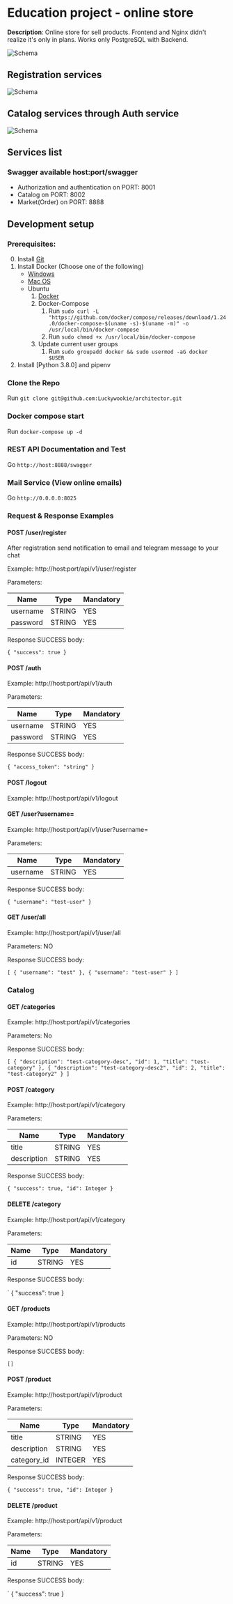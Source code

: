 # Education project - online store

**Description**: Online store for sell products.
Frontend and Nginx didn't realize it's only in plans. Works only PostgreSQL with Backend.

![Schema](market.png)

## Registration services
![Schema](registration.png)

## Catalog services through Auth service 
![Schema](catalog.png)

## Services list

### Swagger available host:port/swagger

- Authorization and authentication on PORT: 8001
- Catalog on PORT: 8002
- Market(Order) on PORT: 8888

## Development setup

### Prerequisites:

0) Install [Git](https://git-scm.com/book/en/v2/Getting-Started-Installing-Git)
1) Install Docker (Choose one of the following)
    * [Windows](https://hub.docker.com/editions/community/docker-ce-desktop-windows)
    * [Mac OS](https://hub.docker.com/editions/community/docker-ce-desktop-mac)
    * Ubuntu
        1) [Docker](https://docs.docker.com/install/linux/docker-ce/ubuntu/)
        2) Docker-Compose    
            1) Run `sudo curl -L "https://github.com/docker/compose/releases/download/1.24.0/docker-compose-$(uname -s)-$(uname -m)" -o /usr/local/bin/docker-compose`
            2) Run `sudo chmod +x /usr/local/bin/docker-compose`
        3) Update current user groups
            1) Run `sudo groupadd docker && sudo usermod -aG docker $USER`
2) Install [Python 3.8.0] and pipenv

### Clone the Repo

Run `git clone git@github.com:Luckywookie/architector.git`


### Docker compose start

Run `docker-compose up -d`


### REST API Documentation and Test

Go `http://host:8888/swagger`

### Mail Service (View online emails)

Go `http://0.0.0.0:8025`

### Request & Response Examples

#### POST /user/register

After registration send notification to email and telegram message to your chat 

Example: http://host:port/api/v1/user/register

Parameters:

|   **Name**    |   **Type**    | **Mandatory** |
| ------------- | ------------- | ------------- |
|   username    |    STRING     |      YES      |
|   password    |    STRING     |      YES      |

Response SUCCESS body:

`
{
    "success": true
}
`

#### POST /auth

Example: http://host:port/api/v1/auth

Parameters:

|   **Name**    |   **Type**    | **Mandatory** |
| ------------- | ------------- | ------------- |
|   username    |    STRING     |      YES      |
|   password    |    STRING     |      YES      |

Response SUCCESS body:

`
{
    "access_token": "string"
}
`

#### POST /logout

Example: http://host:port/api/v1/logout


#### GET /user?username=<username>

Example: http://host:port/api/v1/user?username=<username>

Parameters:

|   **Name**    |   **Type**    | **Mandatory** |
| ------------- | ------------- | ------------- |
|   username    |    STRING     |      YES      |

Response SUCCESS body:

`
{
    "username": "test-user"
}
`


#### GET /user/all

Example: http://host:port/api/v1/user/all

Parameters: NO

Response SUCCESS body:

`
[
    {
        "username": "test"
    },
    {
        "username": "test-user"
    }
]
`

### Catalog

#### GET /categories

Example: http://host:port/api/v1/categories

Parameters: No

Response SUCCESS body:

`
[
    {
        "description": "test-category-desc",
        "id": 1,
        "title": "test-category"
    },
    {
        "description": "test-category-desc2",
        "id": 2,
        "title": "test-category2"
    }
]
`


#### POST /category

Example: http://host:port/api/v1/category

Parameters: 

|   **Name**    |   **Type**    | **Mandatory** |
| ------------- | ------------- | ------------- |
|   title    |    STRING     |      YES      |
|   description    |    STRING     |      YES      |


Response SUCCESS body:

`
{
    "success": true, "id": Integer
}
`

#### DELETE /category

Example: http://host:port/api/v1/category

Parameters: 

|   **Name**    |   **Type**    | **Mandatory** |
| ------------- | ------------- | ------------- |
|   id    |    STRING     |      YES      |


Response SUCCESS body:

`
{
    "success": true
}



#### GET /products

Example: http://host:port/api/v1/products

Parameters: NO

Response SUCCESS body:

`
[]
`


#### POST /product

Example: http://host:port/api/v1/product

Parameters: 

|   **Name**    |   **Type**    | **Mandatory** |
| ------------- | ------------- | ------------- |
|   title    |    STRING     |      YES      |
|   description    |    STRING     |      YES      |
|   category_id    |    INTEGER     |      YES      |


Response SUCCESS body:

`
{
    "success": true, "id": Integer
}
`

#### DELETE /product

Example: http://host:port/api/v1/product

Parameters: 

|   **Name**    |   **Type**    | **Mandatory** |
| ------------- | ------------- | ------------- |
|   id    |    STRING     |      YES      |


Response SUCCESS body:

`
{
    "success": true
}

